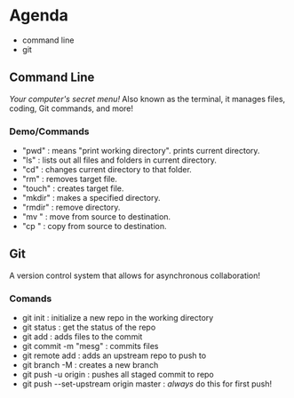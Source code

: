 # Agenda

- command line
- git

## Command Line

*Your computer's secret menu!* 
Also known as the terminal, it manages files, coding, Git commands, and more!

### Demo/Commands

- "pwd" : means "print working directory". prints current directory.
- "ls" : lists out all files and folders in current directory.
- "cd" : changes current directory to that folder.
- "rm" : removes target file.
- "touch" : creates target file.
- "mkdir" : makes a specified directory.
- "rmdir" : remove directory.
- "mv <src> <dst>" : move from source to destination.
- "cp <src> <dst>" : copy from source to destination.

## Git

A version control system that allows for asynchronous collaboration!

### Comands

- git init : initialize a new repo in the working directory
- git status : get the status of the repo
- git add : adds files to the commit
- git commit -m "mesg" : commits files
- git remote add : adds an upstream repo to push to
- git branch -M <branch> : creates a new branch
- git push -u origin <branch> : pushes all staged commit to repo
- git push --set-upstream origin master : *always* do this for first push!